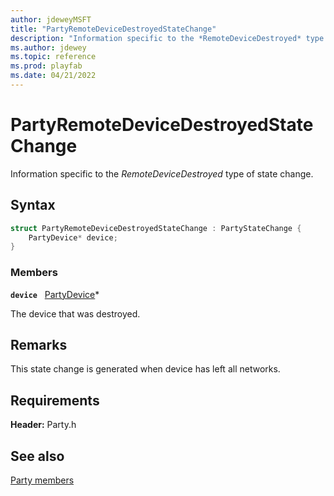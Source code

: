 ```yaml
---
author: jdeweyMSFT
title: "PartyRemoteDeviceDestroyedStateChange"
description: "Information specific to the *RemoteDeviceDestroyed* type of state change."
ms.author: jdewey
ms.topic: reference
ms.prod: playfab
ms.date: 04/21/2022
---
```


# PartyRemoteDeviceDestroyedStateChange  

Information specific to the *RemoteDeviceDestroyed* type of state change.  

## Syntax  
  
```cpp
struct PartyRemoteDeviceDestroyedStateChange : PartyStateChange {  
    PartyDevice* device;  
}  
```
  
### Members  
  
**`device`** &nbsp; [PartyDevice](../classes/PartyDevice/partydevice.md)*  
  
The device that was destroyed.
  
## Remarks  
  
This state change is generated when device has left all networks.
  
## Requirements  
  
**Header:** Party.h
  
## See also  
[Party members](../party_members.md)  

  
  
